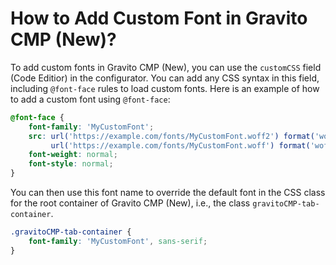# How to Add Custom Font in Gravito CMP (New)?


To add custom fonts in Gravito CMP (New), you can use the `customCSS` field (Code Editior) in the configurator. You can add any CSS syntax in this field, including `@font-face` rules to load custom fonts.
Here is an example of how to add a custom font using `@font-face`:
```css
@font-face {
    font-family: 'MyCustomFont';
    src: url('https://example.com/fonts/MyCustomFont.woff2') format('woff2'),
         url('https://example.com/fonts/MyCustomFont.woff') format('woff');
    font-weight: normal;
    font-style: normal;
}
```
You can then use this font name to override the default font in the CSS class for the root container of Gravito CMP (New), i.e., the class `gravitoCMP-tab-container`.

```css
.gravitoCMP-tab-container {
    font-family: 'MyCustomFont', sans-serif;
}
```